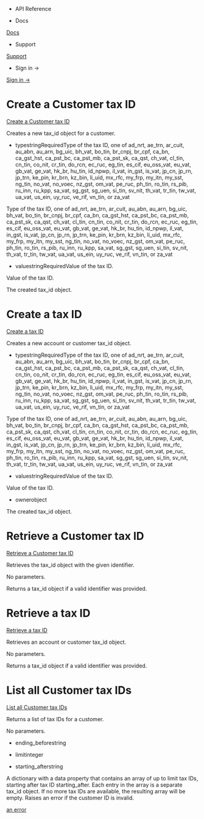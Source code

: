 - API Reference

- Docs

[Docs](/)

- Support

[Support](https://support.stripe.com)

- Sign in →

[Sign in →](https://dashboard.stripe.com/login)

# Create a Customer tax ID

[Create a Customer tax ID](/api/tax_ids/customer_create)

Creates a new tax_id object for a customer.

- typestringRequiredType of the tax ID, one of ad_nrt, ae_trn, ar_cuit, au_abn, au_arn, bg_uic, bh_vat, bo_tin, br_cnpj, br_cpf, ca_bn, ca_gst_hst, ca_pst_bc, ca_pst_mb, ca_pst_sk, ca_qst, ch_vat, cl_tin, cn_tin, co_nit, cr_tin, do_rcn, ec_ruc, eg_tin, es_cif, eu_oss_vat, eu_vat, gb_vat, ge_vat, hk_br, hu_tin, id_npwp, il_vat, in_gst, is_vat, jp_cn, jp_rn, jp_trn, ke_pin, kr_brn, kz_bin, li_uid, mx_rfc, my_frp, my_itn, my_sst, ng_tin, no_vat, no_voec, nz_gst, om_vat, pe_ruc, ph_tin, ro_tin, rs_pib, ru_inn, ru_kpp, sa_vat, sg_gst, sg_uen, si_tin, sv_nit, th_vat, tr_tin, tw_vat, ua_vat, us_ein, uy_ruc, ve_rif, vn_tin, or za_vat

Type of the tax ID, one of ad_nrt, ae_trn, ar_cuit, au_abn, au_arn, bg_uic, bh_vat, bo_tin, br_cnpj, br_cpf, ca_bn, ca_gst_hst, ca_pst_bc, ca_pst_mb, ca_pst_sk, ca_qst, ch_vat, cl_tin, cn_tin, co_nit, cr_tin, do_rcn, ec_ruc, eg_tin, es_cif, eu_oss_vat, eu_vat, gb_vat, ge_vat, hk_br, hu_tin, id_npwp, il_vat, in_gst, is_vat, jp_cn, jp_rn, jp_trn, ke_pin, kr_brn, kz_bin, li_uid, mx_rfc, my_frp, my_itn, my_sst, ng_tin, no_vat, no_voec, nz_gst, om_vat, pe_ruc, ph_tin, ro_tin, rs_pib, ru_inn, ru_kpp, sa_vat, sg_gst, sg_uen, si_tin, sv_nit, th_vat, tr_tin, tw_vat, ua_vat, us_ein, uy_ruc, ve_rif, vn_tin, or za_vat

- valuestringRequiredValue of the tax ID.

Value of the tax ID.

The created tax_id object.

# Create a tax ID

[Create a tax ID](/api/tax_ids/create)

Creates a new account or customer tax_id object.

- typestringRequiredType of the tax ID, one of ad_nrt, ae_trn, ar_cuit, au_abn, au_arn, bg_uic, bh_vat, bo_tin, br_cnpj, br_cpf, ca_bn, ca_gst_hst, ca_pst_bc, ca_pst_mb, ca_pst_sk, ca_qst, ch_vat, cl_tin, cn_tin, co_nit, cr_tin, do_rcn, ec_ruc, eg_tin, es_cif, eu_oss_vat, eu_vat, gb_vat, ge_vat, hk_br, hu_tin, id_npwp, il_vat, in_gst, is_vat, jp_cn, jp_rn, jp_trn, ke_pin, kr_brn, kz_bin, li_uid, mx_rfc, my_frp, my_itn, my_sst, ng_tin, no_vat, no_voec, nz_gst, om_vat, pe_ruc, ph_tin, ro_tin, rs_pib, ru_inn, ru_kpp, sa_vat, sg_gst, sg_uen, si_tin, sv_nit, th_vat, tr_tin, tw_vat, ua_vat, us_ein, uy_ruc, ve_rif, vn_tin, or za_vat

Type of the tax ID, one of ad_nrt, ae_trn, ar_cuit, au_abn, au_arn, bg_uic, bh_vat, bo_tin, br_cnpj, br_cpf, ca_bn, ca_gst_hst, ca_pst_bc, ca_pst_mb, ca_pst_sk, ca_qst, ch_vat, cl_tin, cn_tin, co_nit, cr_tin, do_rcn, ec_ruc, eg_tin, es_cif, eu_oss_vat, eu_vat, gb_vat, ge_vat, hk_br, hu_tin, id_npwp, il_vat, in_gst, is_vat, jp_cn, jp_rn, jp_trn, ke_pin, kr_brn, kz_bin, li_uid, mx_rfc, my_frp, my_itn, my_sst, ng_tin, no_vat, no_voec, nz_gst, om_vat, pe_ruc, ph_tin, ro_tin, rs_pib, ru_inn, ru_kpp, sa_vat, sg_gst, sg_uen, si_tin, sv_nit, th_vat, tr_tin, tw_vat, ua_vat, us_ein, uy_ruc, ve_rif, vn_tin, or za_vat

- valuestringRequiredValue of the tax ID.

Value of the tax ID.

- ownerobject

The created tax_id object.

# Retrieve a Customer tax ID

[Retrieve a Customer tax ID](/api/tax_ids/customer_retrieve)

Retrieves the tax_id object with the given identifier.

No parameters.

Returns a tax_id object if a valid identifier was provided.

# Retrieve a tax ID

[Retrieve a tax ID](/api/tax_ids/retrieve)

Retrieves an account or customer tax_id object.

No parameters.

Returns a tax_id object if a valid identifier was provided.

# List all Customer tax IDs

[List all Customer tax IDs](/api/tax_ids/customer_list)

Returns a list of tax IDs for a customer.

No parameters.

- ending_beforestring

- limitinteger

- starting_afterstring

A dictionary with a data property that contains an array of up to limit tax IDs, starting after tax ID starting_after. Each entry in the array is a separate tax_id object. If no more tax IDs are available, the resulting array will be empty. Raises an error if the customer ID is invalid.

[an error](#errors)
